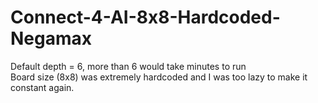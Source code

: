 # Connect-4-AI-8x8-Hardcoded-Negamax
Default depth = 6, more than 6 would take minutes to run 
<br>Board size (8x8) was extremely hardcoded and I was too lazy to make it constant again.
